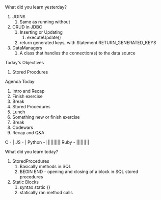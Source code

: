 What did you learn yesterday?

1. JOINS
   1. Same as running without
2. CRUD in JDBC
   1. Inserting or Updating
      1. executeUpdate()
   2. return generated keys, with Statement.RETURN_GENERATED_KEYS
3. DataManagers
   1. A class that handles the connection(s) to the data source


Today's Objectives

1. Stored Procdures


Agenda Today

1. Intro and Recap
2. Finish exercise
3. Break
4. Stored Procedures
5. Lunch
6. Something new or finish exercise
7. Break
8. Codewars
9. Recap and Q&A


C - |
JS - |
Python - ||||||||||
Ruby - |||||||||


What did you learn today?

1. StoredProcedures
   1. Basically methods in SQL
   2. BEGIN END - opening and closing of a block in SQL stored procedures
2. Static Blocks
   1. syntax static {}
   2. statically ran method calls
